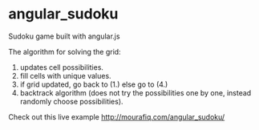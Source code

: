 angular_sudoku
==============

Sudoku game built with angular.js

The algorithm for solving the grid:

  1. updates cell possibilities.
  2. fill cells with unique values.
  3. if grid updated, go back to (1.) else go to (4.)
  4. backtrack algorithm (does not try the possibilities one by one, instead randomly choose possibilities).

Check out this live example http://mourafiq.com/angular_sudoku/
